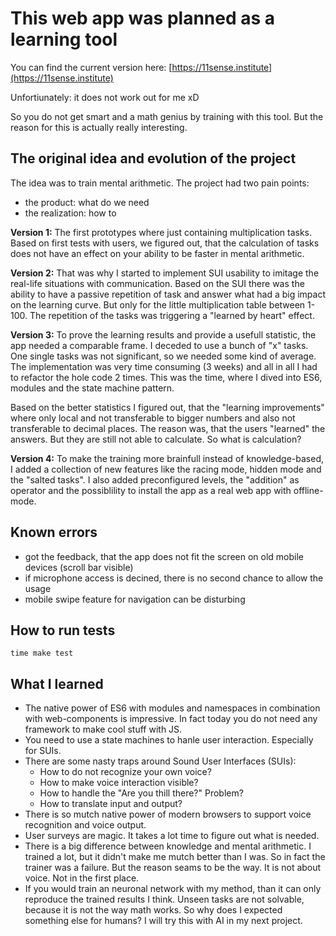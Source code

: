 # This web app was planned as a learning tool

You can find the current version here:
[https://11sense.institute](https://11sense.institute)

Unfortiunately: it does not work out for me xD

So you do not get smart and a math genius by training with this tool.
But the reason for this is actually really interesting.

## The original idea and evolution of the project

The idea was to train mental arithmetic.
The project had two pain points:

- the product: what do we need
- the realization: how to

__Version 1:__ The first prototypes where just containing multiplication tasks.
Based on first tests with users, we figured out, that the calculation of tasks does not have an effect on your ability to be faster in mental arithmetic.

__Version 2:__ That was why I started to implement SUI usability to imitage the real-life situations with communication.
Based on the SUI there was the ability to have a passive repetition of task and answer what had a big impact on the learning curve. But only for the little multiplication table between 1-100. The repetition of the tasks was triggering a "learned by heart" effect.

__Version 3:__ To prove the learning results and provide a usefull statistic, the app needed a comparable frame. I deceded to use a bunch of "x" tasks. One single tasks was not significant, so we needed some kind of average. The implementation was very time consuming (3 weeks) and all in all I had to refactor the hole code 2 times. This was the time, where I dived into ES6, modules and the state machine pattern.

Based on the better statistics I figured out, that the "learning improvements" where only local and not transferable to bigger numbers and also not transferable to decimal places. The reason was, that the users "learned" the answers. But they are still not able to calculate. So what is calculation?

__Version 4:__ To make the training more brainfull instead of knowledge-based, I added a collection of new features like the racing mode, hidden mode and the "salted tasks". I also added preconfigured levels, the "addition" as operator and the possiblility to install the app as a real web app with offline-mode.

## Known errors

- got the feedback, that the app does not fit the screen on old mobile devices (scroll bar visible)
- if microphone access is decined, there is no second chance to allow the usage
- mobile swipe feature for navigation can be disturbing

## How to run tests

    time make test

## What I learned

- The native power of ES6 with modules and namespaces in combination with web-components is impressive. In fact today you do not need any framework to make cool stuff with JS.
- You need to use a state machines to hanle user interaction. Especially for SUIs.
- There are some nasty traps around Sound User Interfaces (SUIs):
  - How to do not recognize your own voice?
  - How to make voice interaction visible?
  - How to handle the "Are you thill there?" Problem?
  - How to translate input and output?
- There is so mutch native power of modern browsers to support voice recognition and voice output.
- User surveys are magic. It takes a lot time to figure out what is needed.
- There is a big difference between knowledge and mental arithmetic. I trained a lot, but it didn't make me mutch better than I was. So in fact the trainer was a failure. But the reason seams to be the way. It is not about voice. Not in the first place.
- If you would train an neuronal network with my method, than it can only reproduce the trained results I think. Unseen tasks are not solvable, because it is not the way math works. So why does I expected something else for humans? I will try this with AI in my next project.
